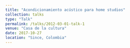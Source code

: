 ```yaml
---
title: "Acondicionamiento acústico para home studios"
collection: talks
type: "Talk"
permalink: /talks/2012-03-01-talk-1
venue: "Casa de la cultura"
date: 2017-10-27
location: "Since, Colombia"
---
```



